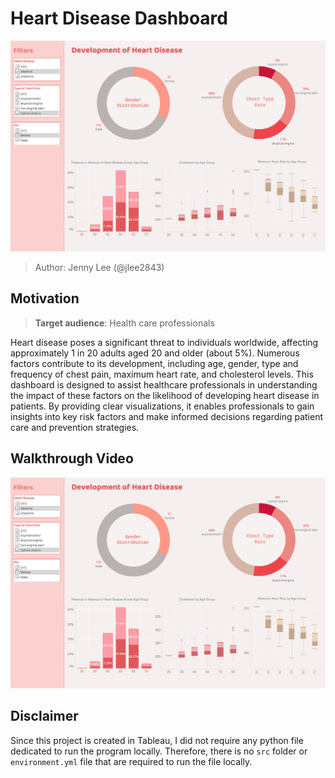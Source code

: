 # Heart Disease Dashboard

![dashboard_img](img/dashboard_screenshot.png)

> Author: Jenny Lee (@jlee2843)

## Motivation
> **Target audience**: Health care professionals 

Heart disease poses a significant threat to individuals worldwide, affecting approximately 1 in 20 adults aged 20 and older (about 5%). Numerous factors contribute to its development, including age, gender, type and frequency of chest pain, maximum heart rate, and cholesterol levels. This dashboard is designed to assist healthcare professionals in understanding the impact of these factors on the likelihood of developing heart disease in patients. By providing clear visualizations, it enables professionals to gain insights into key risk factors and make informed decisions regarding patient care and prevention strategies.

## Walkthrough Video
[![IMAGE ALT TEXT HERE](img/dashboard_screenshot.png)](https://www.youtube.com/watch?v=AZq804Km9jk)

## Disclaimer
Since this project is created in Tableau, I did not require any python file dedicated to run the program locally. Therefore, there is no `src` folder or `environment.yml` file that are required to run the file locally. 
